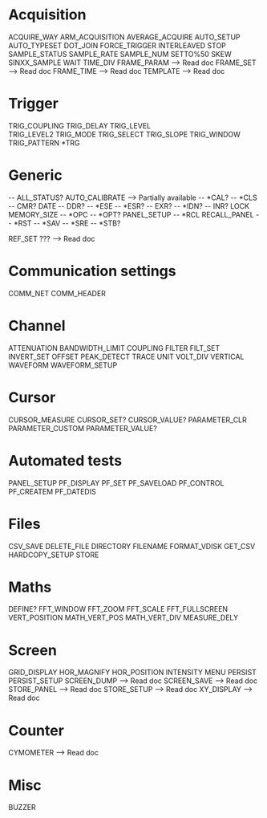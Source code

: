 # Acquisition
ACQUIRE_WAY
ARM_ACQUISITION
AVERAGE_ACQUIRE
AUTO_SETUP
AUTO_TYPESET
DOT_JOIN
FORCE_TRIGGER
INTERLEAVED
STOP
SAMPLE_STATUS
SAMPLE_RATE
SAMPLE_NUM 
SETTO%50 
SKEW
SINXX_SAMPLE 
WAIT
TIME_DIV 
FRAME_PARAM     --> Read doc
FRAME_SET       --> Read doc
FRAME_TIME      --> Read doc
TEMPLATE        --> Read doc

# Trigger
TRIG_COUPLING
TRIG_DELAY
TRIG_LEVEL  
TRIG_LEVEL2
TRIG_MODE
TRIG_SELECT
TRIG_SLOPE
TRIG_WINDOW
TRIG_PATTERN 
*TRG

# Generic
-- ALL_STATUS?
AUTO_CALIBRATE --> Partially available
-- *CAL?
-- *CLS 
-- CMR?
DATE
-- DDR? 
-- *ESE
-- *ESR?
-- EXR?
-- *IDN?
-- INR?
LOCK
MEMORY_SIZE
-- *OPC
-- *OPT? 
PANEL_SETUP
-- *RCL
RECALL_PANEL
-- *RST 
-- *SAV
-- *SRE 
-- *STB? 
 

REF_SET ???     --> Read doc

# Communication settings
COMM_NET 
COMM_HEADER

# Channel
ATTENUATION
BANDWIDTH_LIMIT
COUPLING
FILTER
FILT_SET
INVERT_SET
OFFSET
PEAK_DETECT 
TRACE
UNIT
VOLT_DIV 
VERTICAL
WAVEFORM
WAVEFORM_SETUP

# Cursor
CURSOR_MEASURE
CURSOR_SET?
CURSOR_VALUE? 
PARAMETER_CLR 
PARAMETER_CUSTOM
PARAMETER_VALUE? 

# Automated tests
PANEL_SETUP
PF_DISPLAY
PF_SET
PF_SAVELOAD
PF_CONTROL
PF_CREATEM
PF_DATEDIS

# Files
CSV_SAVE
DELETE_FILE
DIRECTORY
FILENAME 
FORMAT_VDISK
GET_CSV
HARDCOPY_SETUP
STORE

# Maths
DEFINE?
FFT_WINDOW
FFT_ZOOM 
FFT_SCALE 
FFT_FULLSCREEN
VERT_POSITION 
MATH_VERT_POS 
MATH_VERT_DIV 
MEASURE_DELY

# Screen
GRID_DISPLAY
HOR_MAGNIFY 
HOR_POSITION 
INTENSITY
MENU
PERSIST
PERSIST_SETUP 
SCREEN_DUMP     --> Read doc
SCREEN_SAVE     --> Read doc
STORE_PANEL     --> Read doc
STORE_SETUP     --> Read doc
XY_DISPLAY      --> Read doc

# Counter
CYMOMETER       --> Read doc

# Misc
BUZZER
